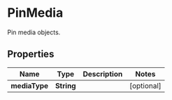 

# PinMedia

Pin media objects.

## Properties

Name | Type | Description | Notes
------------ | ------------- | ------------- | -------------
**mediaType** | **String** |  |  [optional]



